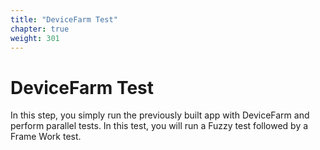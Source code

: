```yaml
---
title: "DeviceFarm Test"
chapter: true
weight: 301
---
```


# DeviceFarm Test

In this step, you simply run the previously built app with DeviceFarm and perform parallel tests.
In this test, you will run a Fuzzy test followed by a Frame Work test.



<br><br>